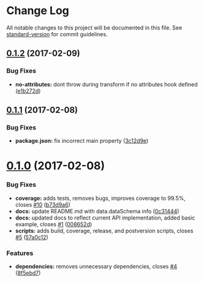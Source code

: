 # Change Log

All notable changes to this project will be documented in this file. See [standard-version](https://github.com/conventional-changelog/standard-version) for commit guidelines.

<a name="0.1.2"></a>
## [0.1.2](https://github.com/GaiamTV/transformalizer/compare/v0.1.1...v0.1.2) (2017-02-09)


### Bug Fixes

* **no-attributes:** dont throw during transform if no attributes hook defined ([e1b272d](https://github.com/GaiamTV/transformalizer/commit/e1b272d))



<a name="0.1.1"></a>
## [0.1.1](https://github.com/GaiamTV/transformalizer/compare/v0.1.0...v0.1.1) (2017-02-08)


### Bug Fixes

* **package.json:** fix incorrect main property ([3c12d9e](https://github.com/GaiamTV/transformalizer/commit/3c12d9e))



<a name="0.1.0"></a>
# [0.1.0](https://github.com/GaiamTV/transformalizer/compare/v0.0.1...v0.1.0) (2017-02-08)


### Bug Fixes

* **coverage:** adds tests, removes bugs, improves coverage to 99.5%, closes [#10](https://github.com/GaiamTV/transformalizer/issues/10) ([b73d9a6](https://github.com/GaiamTV/transformalizer/commit/b73d9a6))
* **docs:** update README.md with data.dataSchema info ([0c31444](https://github.com/GaiamTV/transformalizer/commit/0c31444))
* **docs:** updated docs to reflect current API implementation, added basic example, closes [#1](https://github.com/GaiamTV/transformalizer/issues/1) ([008652d](https://github.com/GaiamTV/transformalizer/commit/008652d))
* **scripts:** adds build, coverage, release, and postversion scripts, closes [#5](https://github.com/GaiamTV/transformalizer/issues/5) ([57a0c12](https://github.com/GaiamTV/transformalizer/commit/57a0c12))


### Features

* **dependencies:** removes unnecessary dependencies, closes [#4](https://github.com/GaiamTV/transformalizer/issues/4) ([8f5ebd7](https://github.com/GaiamTV/transformalizer/commit/8f5ebd7))
